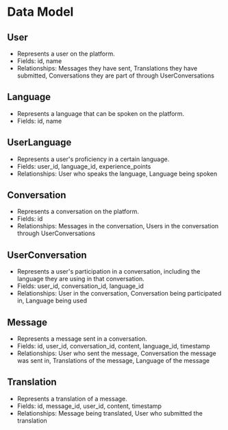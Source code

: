 # Data Model

## User

- Represents a user on the platform.
- Fields: id, name
- Relationships: Messages they have sent, Translations they have submitted, Conversations they are part of through UserConversations

## Language

- Represents a language that can be spoken on the platform.
- Fields: id, name

## UserLanguage

- Represents a user's proficiency in a certain language.
- Fields: user_id, language_id, experience_points
- Relationships: User who speaks the language, Language being spoken

## Conversation

- Represents a conversation on the platform.
- Fields: id
- Relationships: Messages in the conversation, Users in the conversation through UserConversations

## UserConversation

- Represents a user's participation in a conversation, including the language they are using in that conversation.
- Fields: user_id, conversation_id, language_id
- Relationships: User in the conversation, Conversation being participated in, Language being used

## Message

- Represents a message sent in a conversation.
- Fields: id, user_id, conversation_id, content, language_id, timestamp
- Relationships: User who sent the message, Conversation the message was sent in, Translations of the message, Language of the message

## Translation

- Represents a translation of a message.
- Fields: id, message_id, user_id, content, timestamp
- Relationships: Message being translated, User who submitted the translation
